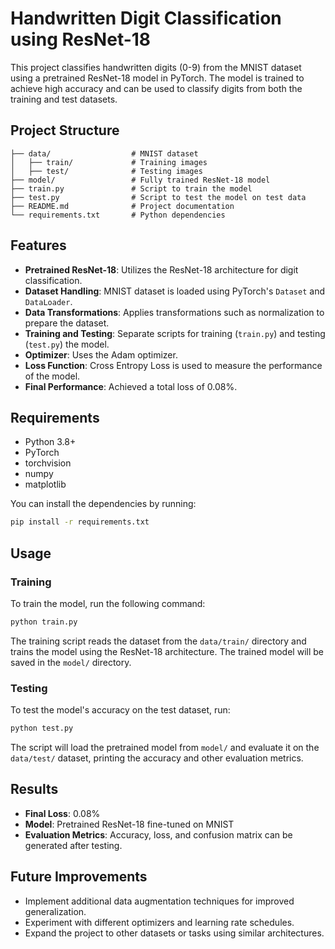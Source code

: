 # Handwritten Digit Classification using ResNet-18

This project classifies handwritten digits (0-9) from the MNIST dataset using a pretrained ResNet-18 model in PyTorch. The model is trained to achieve high accuracy and can be used to classify digits from both the training and test datasets.

## Project Structure
```
├── data/                  # MNIST dataset
│   ├── train/             # Training images
│   ├── test/              # Testing images
├── model/                 # Fully trained ResNet-18 model
├── train.py               # Script to train the model
├── test.py                # Script to test the model on test data
├── README.md              # Project documentation
└── requirements.txt       # Python dependencies
```

## Features
- **Pretrained ResNet-18**: Utilizes the ResNet-18 architecture for digit classification.
- **Dataset Handling**: MNIST dataset is loaded using PyTorch's `Dataset` and `DataLoader`.
- **Data Transformations**: Applies transformations such as normalization to prepare the dataset.
- **Training and Testing**: Separate scripts for training (`train.py`) and testing (`test.py`) the model.
- **Optimizer**: Uses the Adam optimizer.
- **Loss Function**: Cross Entropy Loss is used to measure the performance of the model.
- **Final Performance**: Achieved a total loss of 0.08%.

## Requirements
- Python 3.8+
- PyTorch
- torchvision
- numpy
- matplotlib

You can install the dependencies by running:
```bash
pip install -r requirements.txt
```

## Usage

### Training
To train the model, run the following command:
```bash
python train.py
```
The training script reads the dataset from the `data/train/` directory and trains the model using the ResNet-18 architecture. The trained model will be saved in the `model/` directory.

### Testing
To test the model's accuracy on the test dataset, run:
```bash
python test.py
```
The script will load the pretrained model from `model/` and evaluate it on the `data/test/` dataset, printing the accuracy and other evaluation metrics.

## Results
- **Final Loss**: 0.08%
- **Model**: Pretrained ResNet-18 fine-tuned on MNIST
- **Evaluation Metrics**: Accuracy, loss, and confusion matrix can be generated after testing.

## Future Improvements
- Implement additional data augmentation techniques for improved generalization.
- Experiment with different optimizers and learning rate schedules.
- Expand the project to other datasets or tasks using similar architectures.
